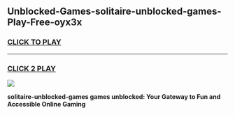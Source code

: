 
## Unblocked-Games-solitaire-unblocked-games-Play-Free-oyx3x
<h3>
<a href="https://premium76.site?title=solitaire-unblocked-games&ref=18A">CLICK TO PLAY</a></h3>
<hr>

<h3>
<a href="https://premium76.site?title=solitaire-unblocked-games&ref=18A">CLICK 2 PLAY</a>
  
</h3>

<a href="https://premium76.site?title=solitaire-unblocked-games&ref=18A"><img src="https://clearcache.store/games.png"></a>


**solitaire-unblocked-games games unblocked: Your Gateway to Fun and Accessible Online Gaming**

